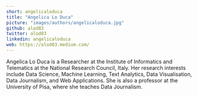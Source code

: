 ```yaml
---
short: angelicaloduca
title: "Angelica Lo Duca"
picture: "images/authors/angelicaloduca.jpg"
github: alod83
twitter: alod83
linkedin: angelicaloduca
web: https://alod83.medium.com/
---
```


Angelica Lo Duca is a Researcher at the Institute of Informatics and Telematics at the National Research Council, Italy.
Her research interests include Data Science, Machine Learning, Text Analytics, Data Visualisation, Data Journalism, and Web Applications. She is also a professor at the University of Pisa, where she teaches Data Journalism.
